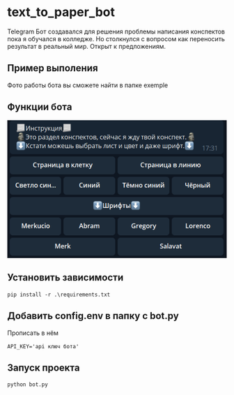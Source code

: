 # text_to_paper_bot
Telegram Бот создавался для решения проблемы написания конспектов пока я обучался в колледже.
Но столкнулся с вопросом как переносить результат в реальный мир. Открыт к предложениям.

Пример выполения
----
Фото работы бота вы сможете найти в папке exemple

Функции бота
---
![Alt-текст](https://github.com/KobetsDev/text_to_paper_bot/blob/main/example/4.png)

Установить зависимости
----
```
pip install -r .\requirements.txt
```
Добавить config.env в папку с bot.py
----
Прописать в нём 
```
API_KEY='api ключ бота'
```
Запуск проекта
----
```
python bot.py
```
